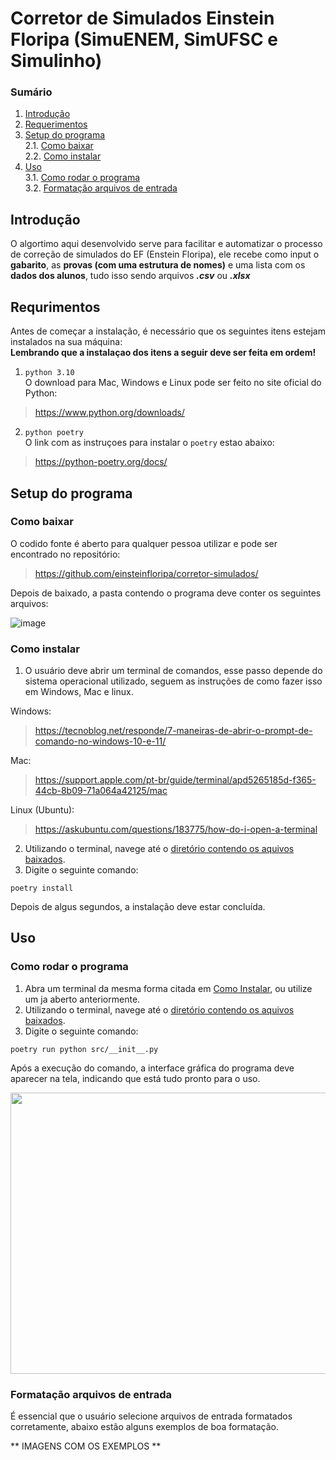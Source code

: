 # Corretor de Simulados Einstein Floripa (SimuENEM, SimUFSC e Simulinho)

### Sumário

1. [Introdução](#introdução)
2. [Requerimentos](#requerimentos)
3. [Setup do programa](#setup-do-programa)  
  2.1. [Como baixar](#como-baixar)  
  2.2. [Como instalar](#como-instalar) 
4. [Uso](#uso)  
  3.1. [Como rodar o programa](#como-rodar-o-programa)   
  3.2. [Formatação arquivos de entrada](#Formatação-arquivos-de-entrada)

## Introdução

O algortimo aqui desenvolvido serve para facilitar e automatizar o processo de correção de simulados do EF (Enstein Floripa), ele recebe como input o **gabarito**, as **provas (com uma estrutura de nomes)** e uma lista com os **dados dos alunos**, tudo isso sendo arquivos ***.csv*** ou ***.xlsx***

## Requrimentos
Antes de começar a instalação, é necessário que os seguintes itens estejam instalados na sua máquina:  
**Lembrando que a instalaçao dos itens a seguir deve ser feita em ordem!**
1. `python 3.10`  
O download para Mac, Windows e Linux pode ser feito no site oficial do Python:
> https://www.python.org/downloads/
2. `python poetry`  
O link com as instruçoes para instalar o `poetry` estao abaixo:  
> https://python-poetry.org/docs/  

## Setup do programa

### Como baixar
O codido fonte é aberto para qualquer pessoa utilizar e pode ser encontrado no repositório:
> https://github.com/einsteinfloripa/corretor-simulados/

Depois de baixado, a pasta contendo o programa deve conter os seguintes arquivos:

![image](https://user-images.githubusercontent.com/92338508/215291665-292fb8dd-2323-45c0-a8a6-1ff35094961c.png)

### Como instalar

1. O usuário deve abrir um terminal de comandos, esse passo depende do sistema operacional utilizado, seguem as instruções de como fazer isso em Windows, Mac e linux.

Windows:

> https://tecnoblog.net/responde/7-maneiras-de-abrir-o-prompt-de-comando-no-windows-10-e-11/

Mac:  

> https://support.apple.com/pt-br/guide/terminal/apd5265185d-f365-44cb-8b09-71a064a42125/mac

Linux (Ubuntu):

> https://askubuntu.com/questions/183775/how-do-i-open-a-terminal

2. Utilizando o terminal, navege até o [diretório contendo os aquivos baixados](#como-baixar).
3. Digite o seguinte comando:

```shell
poetry install
```
Depois de algus segundos, a instalação deve estar concluída.

## Uso

### Como rodar o programa

1. Abra um terminal da mesma forma citada em [Como Instalar](#como-instalar), ou utilize um ja aberto anteriormente.
2. Utilizando o terminal, navege até o [diretório contendo os aquivos baixados](#como-baixar).
3. Digite o seguinte comando:

```shell
poetry run python src/__init__.py
```

Após a execução do comando, a interface gráfica do programa deve aparecer na tela, indicando que está tudo pronto para o uso.

<img src="https://user-images.githubusercontent.com/92338508/215187159-bd145598-e1a4-497f-8cd5-ddf6baf4d19c.png" width="600" height="450">

### Formatação arquivos de entrada

É essencial que o usuário selecione arquivos de entrada formatados corretamente, abaixo estão alguns exemplos de boa formatação.

** IMAGENS COM OS EXEMPLOS **
